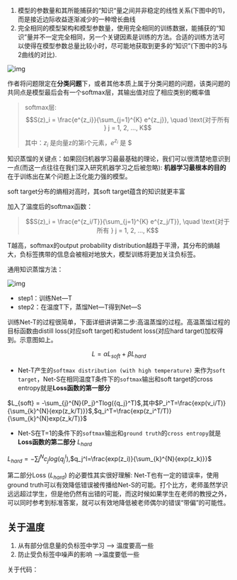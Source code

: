 1. 模型的参数量和其所能捕获的“知识“量之间并非稳定的线性关系(下图中的1)，而是接近边际收益逐渐减少的一种增长曲线
2. 完全相同的模型架构和模型参数量，使用完全相同的训练数据，能捕获的“知识”量并不一定完全相同，另一个关键因素是训练的方法。合适的训练方法可以使得在模型参数总量比较小时，尽可能地获取到更多的“知识”(下图中的3与2曲线的对比).

![img](https://pic2.zhimg.com/v2-f2fc2f02b87a38a9ff34a50664800045_r.jpg)

作者将问题限定在**分类问题**下，或者其他本质上属于分类问题的问题，该类问题的共同点是模型最后会有一个softmax层，其输出值对应了相应类别的概率值

> softmax层:$$S(z)_i = \frac{e^{z_i}}{\sum_{j=1}^{K} e^{z_j}}, \quad \text{对于所有 } j = 1, 2, ..., K$$
>
> 其中：$z_i$ 是向量z的第i个元素，$e^{z_i}$ 是 $



知识蒸馏的关键点：如果回归机器学习最最基础的理论，我们可以很清楚地意识到一点(而这一点往往在我们深入研究机器学习之后被忽略): **机器学习最根本的目的**在于训练出在某个问题上泛化能力强的模型。

soft target分布的熵相对高时，其soft target蕴含的知识就更丰富

加入了温度后的softmax函数：

> $$S(z)_i = \frac{e^{z_i/T}}{\sum_{j=1}^{K} e^{z_j/T}}, \quad \text{对于所有 } j = 1, 2, ..., K$$

T越高，softmax的output probability distribution越趋于平滑，其分布的熵越大，负标签携带的信息会被相对地放大，模型训练将更加关注负标签。



通用知识蒸馏方法：

![img](https://pic2.zhimg.com/80/v2-d01f5142d06aa27bc5e207831b5131d9_720w.webp)

- step1：训练Net—T
- step2：在温度T下，蒸馏Net—T得到Net—S

训练Net-T的过程很简单，下面详细讲讲第二步:高温蒸馏的过程。高温蒸馏过程的目标函数由distill loss(对应soft target)和student loss(对应hard target)加权得到。示意图如上。

$$ L = \alpha L_{soft}  +  \beta L_{hard} $$

- Net-T产生的`softmax distribution (with high temperature)` 来作为`soft target`，Net-S在相同温度T条件下的`softmax`输出和soft target的cross entropy就是**Loss函数的第一部分**

$L_{soft} = -\sum_{j}^{N}{P_j}^Tlog({q_j}^T)$,其中$P_i^T=\frac{exp(v_i/T)}{\sum_{k}^{N}{exp(z_k/T)}}$,$q_i^T=\frac{exp(z_i^T/T)}{\sum_{k}^{N}exp(z_k/T)}$

- Net-S在T=1的条件下的`softmax`输出和`ground truth`的`cross entropy`就是**Loss函数的第二部分** $L_{hard}$

$L_{hard} = - \sum{j}^{N}{c_jlog(q_j^l)}$,$q_j^l=\frac{exp(z_i)}{\sum_{k}^{N}{exp(z_k)}}$

第二部分Loss ($L_{hard}$) 的必要性其实很好理解: Net-T也有一定的错误率，使用ground truth可以有效降低错误被传播给Net-S的可能。打个比方，老师虽然学识远远超过学生，但是他仍然有出错的可能，而这时候如果学生在老师的教授之外，可以同时参考到标准答案，就可以有效地降低被老师偶尔的错误“带偏”的可能性。



## 关于温度

1. 从有部分信息量的负标签中学习 --> 温度要高一些
2. 防止受负标签中噪声的影响 -->温度要低一些



关于代码：

